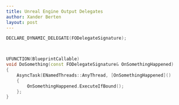 ```yaml
---
title: Unreal Engine Output Delegates
author: Xander Berten
layout: post
---
```

```cpp
DECLARE_DYNAMIC_DELEGATE(FODelegateSignature);



UFUNCTION(BlueprintCallable)
void DoSomething(const FODelegateSignature& OnSomethingHappened)
{
    AsyncTask(ENamedThreads::AnyThread, [OnSomethingHappened]()
    {
        OnSomethingHappened.ExecuteIfBound();
    };
}
```
<!---
<div style="width: 100%; max-width: 1000px; height: 600px;">
  <iframe 
    src="https://blueprintue.com/render/ha3ksn1c/" 
    style="width: 100%; height: 100%;" 
    scrolling="no" 
    allowfullscreen>
  </iframe>
</div>
-->
